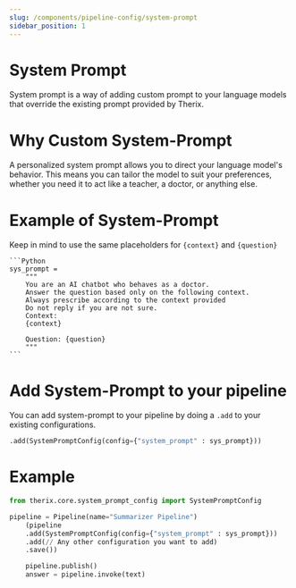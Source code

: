 ```yaml
---
slug: /components/pipeline-config/system-prompt
sidebar_position: 1
---
```


# System Prompt
System prompt is a way of adding custom prompt to your language models that override the existing prompt provided by Therix.


# Why Custom System-Prompt
A personalized system prompt allows you to direct your language model's behavior. This means you can tailor the model to suit your preferences, whether you need it to act like a teacher, a doctor, or anything else.

# Example of System-Prompt
Keep in mind to use the same placeholders for `{context}` and `{question}`

    ```Python
    sys_prompt =  
        """
        You are an AI chatbot who behaves as a doctor.
        Answer the question based only on the following context.
        Always prescribe according to the context provided
        Do not reply if you are not sure.
        Context: 
        {context}

        Question: {question}
        """
    ```

# Add System-Prompt to your pipeline
You can add system-prompt to your pipeline by doing a `.add` to your existing configurations.
```python
.add(SystemPromptConfig(config={"system_prompt" : sys_prompt}))
```

# Example
```python
from therix.core.system_prompt_config import SystemPromptConfig

pipeline = Pipeline(name="Summarizer Pipeline")
    (pipeline
    .add(SystemPromptConfig(config={"system_prompt" : sys_prompt}))
    .add(// Any other configuration you want to add)
    .save())

    pipeline.publish()
    answer = pipeline.invoke(text)
```


